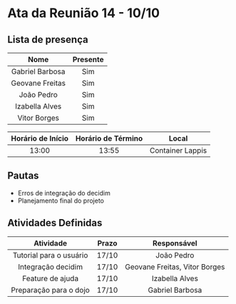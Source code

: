 # Ata da Reunião 14 - 10/10

## Lista de presença

| Nome | Presente |
|:----:|:--------:|
| Gabriel Barbosa | Sim |
| Geovane Freitas | Sim |
| João Pedro | Sim |
| Izabella Alves | Sim |
| Vitor Borges | Sim |

| Horário de Início | Horário de Término | Local |
|:-----------------:|:------------------:|:-----:|
| 13:00 | 13:55 | Container Lappis |

## Pautas

* Erros de integração do decidim
* Planejamento final do projeto

## Atividades Definidas

|                                   Atividade                                        | Prazo |                  Responsável                   |
| :-------------------------: | :------------------------------------------------------: | :----------------------: |
| Tutorial para o usuário | 17/10 | João Pedro |
| Integração decidim | 17/10 | Geovane Freitas, Vitor Borges |
| Feature de ajuda | 17/10 | Izabella Alves |
| Preparação para o dojo | 17/10 | Gabriel Barbosa |